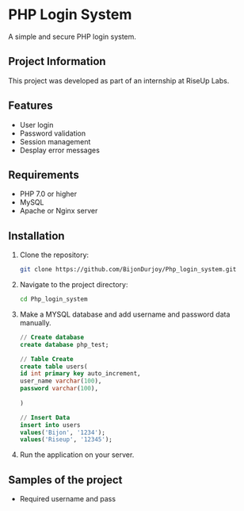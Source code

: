 # PHP Login System

A simple and secure PHP login system.

## Project Information

This project was developed as part of an internship at RiseUp Labs.

## Features


- User login
- Password validation
- Session management
- Desplay error messages

## Requirements

- PHP 7.0 or higher
- MySQL
- Apache or Nginx server

## Installation

1. Clone the repository:
    ```sh
    git clone https://github.com/BijonDurjoy/Php_login_system.git
    ```
2. Navigate to the project directory:
    ```sh
    cd Php_login_system
    ```
3. Make a MYSQL database and add username and password data manually.
    ```sql
    // Create database
    create database php_test;

    // Table Create
    create table users(
    id int primary key auto_increment,
    user_name varchar(100),
    password varchar(100),
  
    )

    // Insert Data
    insert into users
    values('Bijon', '1234');
    values('Riseup', '12345');
    ```

5. Run the application on your server.

## Samples of the project
* Required username and pass


